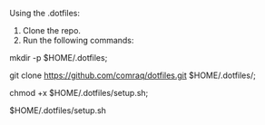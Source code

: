 Using the .dotfiles:


1) Clone the repo.
2) Run the following commands:






mkdir -p $HOME/.dotfiles;

git clone https://github.com/comraq/dotfiles.git $HOME/.dotfiles/;

chmod +x $HOME/.dotfiles/setup.sh;

$HOME/.dotfiles/setup.sh
